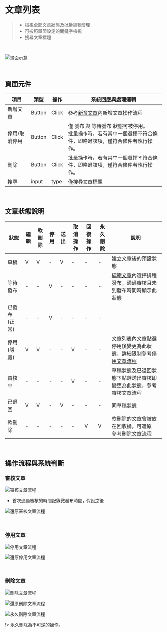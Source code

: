 # 文章列表
> - 檢視全部文章狀態及批量編輯管理
> - 可按照章節設定的關鍵字檢視
> - 搜尋文章標題

<br>

![畫面示意](asset/article-list.png)

<br>

## 頁面元件

| 項目 | 類型 | 操作 | 系統回應與處理邏輯 |
| --- | --- | --- | --- |
| 新增文章 | Button | Click | 參考[新增文章](./add-article.md)內新增文章操作流程 |
| 停用/取消停用 | Button | Click | 僅 發布 與 等待發布 狀態可被停用。<br>批量操作時，若有其中一個選擇不符合條件，即略過該項，僅符合條件者執行操作。|
| 刪除 | Button | Click | 批量操作時，若有其中一個選擇不符合條件，即略過該項，僅符合條件者執行操作。 |
| 搜尋 | input | type | 僅搜尋文章標題 |


<br>

## 文章狀態說明

| 狀態 | 編輯 | 軟刪除 | 停用 | 送出 | 取消操作 | 回復操作 | 永久刪除 | 說明 |
| --- | --- | --- | --- | --- | --- | --- | --- | --- |
| 草稿 | V | V | - | V | - | - | - | 建立文章後的預設狀態 |
|等待發布| - | - | V | - | - | - | - | [編輯文章](Pages/Beauty/content/article-edit.md)內選擇排程發布，通過審核且未到發布時間時顯示此狀態 |
|已發布 (正常)| - | - | V | - | - | - | - |
|停用 (隱藏)| V | V | - | - | V | - | - | 文章列表內文章點選停用後變更為此狀態，詳細限制參考[停用文章流程](#停用文章) |
|審核中| - | - | - | - | V | - | - | 草稿狀態及已退回狀態下點選送出審核即變更為此狀態，參考[審核文章流程](#審核文章) |
|已退回| V | V | - | V | - | - | - | 同草稿狀態|
|軟刪除| - | - | - | - | - | V | V | 軟刪除的文章會被放在回收桶，可還原<br>參考[刪除文章流程](#刪除文章) |


<br>

## 操作流程與系統判斷

### 審核文章

![審核文章流程](asset/vertify-article.jpg)

- 首次通過審核的時間記錄微發布時間，假設之後

![還原審核文章流程](asset/cancel-vertify-article.jpg)

<br>

### 停用文章

![停用文章流程](asset/suspended-article.jpg)

![還原停用文章流程](asset/cancel-suspended-article.jpg)

<br>

### 刪除文章

![刪除文章流程](asset/delete-article.jpg)

![還原刪除文章流程](asset/cencel-delete-article.jpg)

![永久刪除文章流程](asset/forever-delete-article.jpg)

!> 永久刪除為不可逆的操作。





